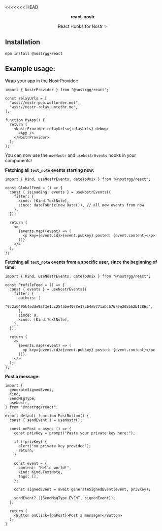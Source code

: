 <<<<<<< HEAD
<p align="center">
<b>react-nostr</b>
</p>
<p align="center">
React Hooks for Nostr ✨
</p>

## Installation

```
npm install @nostrgg/react
```

## Example usage:

Wrap your app in the NostrProvider:

```tsx
import { NostrProvider } from "@nostrgg/react";

const relayUrls = [
  "wss://nostr-pub.wellorder.net",
  "wss://nostr-relay.untethr.me",
];

function MyApp() {
  return (
    <NostrProvider relayUrls={relayUrls} debug>
      <App />
    </NostrProvider>
  );
};
```

You can now use the `useNostr` and `useNostrEvents` hooks in your components!

**Fetching all `text_note` events starting now:**

```tsx
import { Kind, useNostrEvents, dateToUnix } from "@nostrgg/react";

const GlobalFeed = () => {
  const { isLoading, events } = useNostrEvents({
    filter: {
      kinds: [Kind.TextNote],
      since: dateToUnix(new Date()), // all new events from now
    },
  });

  return (
    <>
      {events.map((event) => (
        <p key={event.id}>{event.pubkey} posted: {event.content}</p>
      ))}
    </>
  );
};
```

**Fetching all `text_note` events from a specific user, since the beginning of time:**

```tsx
import { Kind, useNostrEvents, dateToUnix } from "@nostrgg/react";

const ProfileFeed = () => {
  const { events } = useNostrEvents({
    filter: {
      authors: [
        "9c2a6495b4e3de93f3e1cc254abe4078e17c64e5771abc676a5e205b62b1286c",
      ],
      since: 0,
      kinds: [Kind.TextNote],
    },
  });

  return (
    <>
      {events.map((event) => (
        <p key={event.id}>{event.pubkey} posted: {event.content}</p>
      ))}
    </>
  );
};
```

**Post a message:**

```tsx
import {
  generateSignedEvent,
  Kind,
  SendMsgType,
  useNostr,
} from "@nostrgg/react";

export default function PostButton() {
  const { sendEvent } = useNostr();

  const onPost = async () => {
    const privKey = prompt("Paste your private key here:");

    if (!privKey) {
      alert("no private key provided");
      return;
    }

    const event = {
      content: "Hello world!",
      kind: Kind.TextNote,
      tags: [],
    };

    const signedEvent = await generateSignedEvent(event, privKey);

    sendEvent?.([SendMsgType.EVENT, signedEvent]);
  };

  return (
    <Button onClick={onPost}>Post a message!</Button>
  );
}
```
